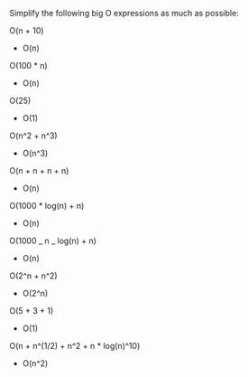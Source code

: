 Simplify the following big O expressions as much as possible:

O(n + 10)

- O(n)

O(100 \* n)

- O(n)

O(25)

- O(1)

O(n^2 + n^3)

- O(n^3)

O(n + n + n + n)

- O(n)

O(1000 \* log(n) + n)

- O(n)

O(1000 _ n _ log(n) + n)

- O(n)

O(2^n + n^2)

- O(2^n)

O(5 + 3 + 1)

- O(1)

O(n + n^(1/2) + n^2 + n \* log(n)^10)

- O(n^2)
